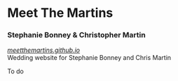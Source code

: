# Meet The Martins
### Stephanie Bonney & Christopher Martin
_[meetthemartins.github.io](https://meetthemartins.github.io)_  
Wedding website for Stephanie Bonney and Chris Martin

To do
